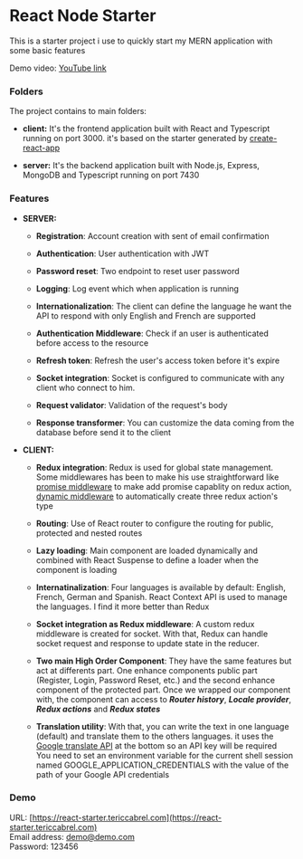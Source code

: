 # React Node Starter
This is a starter project i use to quickly start my MERN application with some basic features

Demo video: [YouTube link](https://www.youtube.com/watch?v=w4-IBA2bRLo&feature=youtu.be)

### Folders
The project contains to main folders: 

- **client:** It's the frontend application built with React and Typescript
running on port 3000. it's based on the starter generated by [create-react-app](https://npmjs.com)

- **server:**
It's the backend application built with Node.js, Express, MongoDB and Typescript
running on port 7430

### Features
- **SERVER:**
    -  **Registration**: Account creation with sent of email confirmation
    
    -  **Authentication**: User authentication with JWT
    -  **Password reset**: Two endpoint to reset user password
    -  **Logging**: Log event which when application is running
    -  **Internationalization**: The client can define the language he want the API to respond with
    only English and French are supported
    -  **Authentication Middleware**: Check if an user is authenticated before access to the resource
    -  **Refresh token**: Refresh the user's access token before it's expire
    -  **Socket integration**: Socket is configured to communicate with any client who
    connect to him.
    -  **Request validator**: Validation of the request's body 
    -  **Response transformer**: You can customize the data coming from the database before send it to the client
    
- **CLIENT:**
    -  **Redux integration**: Redux is used for global state management. Some middlewares has been to make his use
    straightforward like [promise middleware](https://www.npmjs.com/package/redux-promise-middleware) to make add promise capablity on redux action, 
    [dynamic middleware](https://www.npmjs.com/package/redux-dynamic-middlewares) to automatically create three redux action's type
    
    -  **Routing**: Use of React router to configure the routing for public, protected and nested routes
    -  **Lazy loading**: Main component are loaded dynamically and combined with React Suspense to define a loader 
    when the component is loading
    -  **Internatinalization**: Four languages is available by default: English, French, German and Spanish. React
    Context API is used to manage the languages. I find it more better than Redux
    -  **Socket integration as Redux middleware**: A custom redux middleware is created for socket. With that, Redux can
    handle socket request and response to update state in the reducer.
    -  **Two main High Order Component**: They have the same features but act at differents part. One enhance components 
    public part (Register, Login, Password Reset, etc.) and the second enhance component of the protected part.
    Once we wrapped our component with, the component can access to ***Router history***, ***Locale provider***, ***Redux actions*** and ***Redux states***
    -  **Translation utility**: With that, you can write the text in one language (default) and translate them to the others languages. it uses the 
    [Google translate API](https://cloud.google.com/translate/docs/) at the bottom so an API key will be required<br>
    You need to set an environment variable for the current shell session named GOOGLE_APPLICATION_CREDENTIALS with the value of the path of your Google API credentials

### Demo
URL: [https://react-starter.tericcabrel.com](https://react-starter.tericcabrel.com)
<br/>
Email address: demo@demo.com <br/>
Password: 123456
